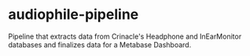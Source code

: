 # audiophile-pipeline
Pipeline that extracts data from Crinacle's Headphone and InEarMonitor databases and finalizes data for a Metabase Dashboard.
